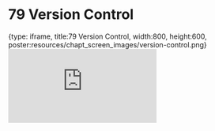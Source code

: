 # 79 Version Control
 
{type: iframe, title:79 Version Control, width:800, height:600, poster:resources/chapt_screen_images/version-control.png}
![](https://datatrail-jhu.github.io/DataTrail/no_toc/version-control.html)
 

 
